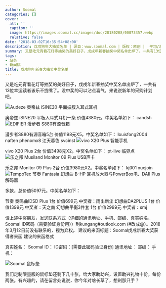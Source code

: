 ```yaml
---
author: Soomal
categories: []
cover:
  alt: ''
  caption: ''
  image: https://images.soomal.cc/images/doc/20180208/00073357.webp
  relative: false
date: '2018-03-02T16:35:54+08:00'
description: 戊戌狗年大抽奖名单 | 源自：www.soomal.com | 版权：原创 |  平均/总评分：10.00/70
summary: 又是吃元宵看花灯等抽奖的美好日子，戊戌年新春抽奖中奖名单出炉了，一共有13位幸运读者该乐不拢嘴了。没中奖的可以沾点喜气，来说说新年的采购计划吧。
tags:
- 站务
- 新闻稿
title: 戊戌狗年新春大抽奖中奖名单
---
```


又是吃元宵看花灯等抽奖的美好日子，戊戌年新春抽奖中奖名单出炉了，一共有13位幸运读者该乐不拢嘴了。没中奖的可以沾点喜气，来说说新年的采购计划吧。

![Audeze 奥帝兹 iSINE20 平面振膜入耳式耳机](https://images.soomal.cc/images/doc/20170621/00068537.webp)




奥帝兹 iSINE20 平板入耳式耳机一条 价值4380元。中奖名单如下：
 candsh
![EDIFIER 漫步者 S880有源音箱](https://images.soomal.cc/images/doc/20170409/00067338.webp)




漫步者S880有源音箱5台 价值1198元X5。中奖名单如下：
louisfong2004 naften phenomx8 江天暮色 svcinst
![vivo X20 Plus 智能手机](https://images.soomal.cc/images/doc/20171201/00071964.webp)




vivo X20 Plus 2台 价值3498元X2。中奖名单如下：
pt-live 临界点 
![乐之邦 Musiland Monitor 09 Plus USB声卡](https://images.soomal.cc/images/doc/20171101/00071204.webp)




乐之邦 Monitor 09 Plus 2台 价值3980元X2。中奖名单如下：
kj001 xuejoin 
![TempoTec 节奏 Fantasia 幻想曲 B-HP 耳机放大器与PowerBox电、DAII Plus解码器](https://images.soomal.cc/images/doc/20171023/00071032.webp)




多款，总价值5097元。中奖名单如下：

节奏 奏鸣曲IDSD Plus 1台 价值699元  中奖者：雨出新尘
幻想曲DA2PLUS 1台 价值1399元 中奖者：天之南
幻想曲平衡3件套 1台 价值2999元 中奖者：smj
 
请上述中奖朋友，发送联系方式（详细的通讯地址、手机、邮编、真实姓名、Soomal ID密码（需要验证身份用））到kungang#outlook.com (#改成@）。2018年3月12日前没有联系的，视为弃权。
建议的来函标题：Soomal戊戌新春大奖获得者来函
建议的来函格式

真实姓名：
Soomal ID： 
ID密码：[需要此密码验证身份]
通讯地址：
邮编：
手机：

![Soomal 鼠标垫](https://images.soomal.cc/images/doc/20150329/00050125.webp)




我们定制限量版的鼠标垫还剩下几十张，给大家助助兴，设置助兴礼物十份，每份两张。有兴趣的，请在留言处说说，你今年对啥长草了，想剁那只手？